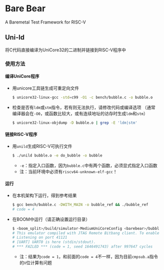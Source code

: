 # Bare Bear

A Baremetal Test Framework for RISC-V

## Uni-ld
将C代码直接编译为UniCore32的二进制并链接到RISC-V程序中

### 使用方法

#### 编译UniCore程序
* 用unicore工具链生成可重定向文件
  ```bash
  $ unicore32-linux-gcc -std=c99 -O1 -c bench/bubble.c -o bubble.o
  ```
* 检查是否有`ldm`或`stm`指令，若有则无法执行，请修改代码或编译选项
（通常编译器会在`-O0`，或函数比较大，或有连续地址的访存时生成`ldm`和`stm`）
  ```bash
  $ unicore32-linux-objdump -D bubble.o | grep -E 'ldm|stm'
  ```

#### 链接RISC-V程序
* 用`unild`生成RISC-V可执行文件
  ```bash
  $ ./unild bubble.o -e do_bubble -o bubble
  ```
  * `-e`：指定入口函数，因为`bubble.c`中有两个函数，必须显式指定入口函数
  * 注：当前环境中必须有`riscv64-unknown-elf-gcc`！


#### 运行
* 在本机架构下运行，得到参考结果
  ```bash
  $ gcc bench/bubble.c -DWITH_MAIN -o bubble_ref && ./bubble_ref
  # code = 4
  ```
* 在BOOM中运行（请正确设置运行目录）
  ```bash
  $ <boom_split>/build/simulator-MediumUniCoreConfig <barebear>/bubble
  # This emulator compiled with JTAG Remote Bitbang client. To enable, use +jtag_rbb_enable=1.
  # Listening on port 41121
  # [UART] UART0 is here (stdin/stdout).
  # *** FAILED *** (code = 1, seed 1646491743) after 997647 cycles
  ```
  * 注：结果为`code = 1`，和前面的`code = 4`不一样，因为目前`cmpsub.a`指令的`V`位计算有问题
